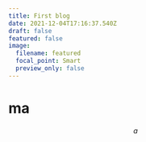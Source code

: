 ```yaml
---
title: First blog
date: 2021-12-04T17:16:37.540Z
draft: false
featured: false
image:
  filename: featured
  focal_point: Smart
  preview_only: false
---
```

# ma

$$a$$